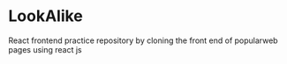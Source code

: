 # LookAlike
React frontend practice repository by cloning the front end of popularweb pages using react js
